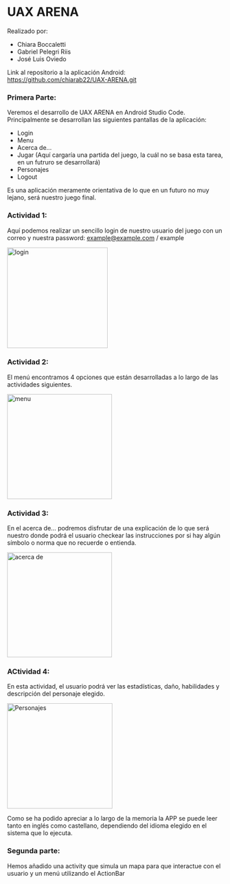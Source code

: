 # UAX ARENA

Realizado por:
- Chiara Boccaletti
- Gabriel Pelegri Riis
- José Luis Oviedo 

Link al repositorio a la aplicación Android: https://github.com/chiarab22/UAX-ARENA.git


### Primera Parte:

Veremos el desarrollo de UAX ARENA  en Android Studio Code. 
Principalmente se desarrollan las siguientes pantallas de la aplicación:
- Login
- Menu
- Acerca de...
- Jugar (Aquí cargaría una partida del juego, la cuál no se basa esta tarea, en un futruro se desarrollará)
- Personajes
- Logout

Es una aplicación meramente orientativa de lo que en un futuro no muy lejano, será nuestro juego final.


### Actividad 1:

Aquí podemos realizar un sencillo login de nuestro usuario del juego con un correo y nuestra password: example@example.com / example

<img width="234" alt="login" src="https://user-images.githubusercontent.com/98779707/200663609-ea9972c4-53b2-498d-89f0-dfd2cdb52584.png">

### Actividad 2:

El menú encontramos 4 opciones que están desarrolladas a lo largo de las actividades siguientes.

<img width="244" alt="menu" src="https://user-images.githubusercontent.com/98779707/200663749-e7fcc385-9d7d-4c02-8510-ae3b9d0e49ba.png">

### Actividad 3:

En el acerca de... podremos disfrutar de una explicación de lo que será nuestro donde podrá el usuario checkear las instrucciones por si hay algún símbolo o norma que no recuerde o entienda.

<img width="244" alt="acerca de" src="https://user-images.githubusercontent.com/98779707/200663779-fa9f4a21-3ccf-4416-ab13-5496768dab78.png">

### ACtividad 4:

En esta actividad, el usuario podrá ver las estadísticas, daño, habilidades y descripción del personaje elegido.

<img width="245" alt="Personajes" src="https://user-images.githubusercontent.com/98779707/200663862-c2984be5-4d3b-4b8a-9aeb-93c3e1e464f8.png">



Como se ha podido apreciar a lo largo de la memoria la APP se puede leer tanto en inglés como castellano, dependiendo del idioma elegido en el sistema que lo ejecuta.


### Segunda parte:
Hemos añadido una activity que simula un mapa para que interactue con el usuario y un menú utilizando el ActionBar
